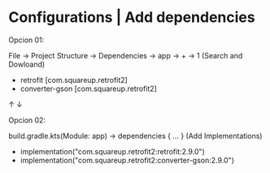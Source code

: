# Configurations | Add dependencies

Opcion 01:

File -> Project Structure -> Dependencies -> app -> + -> 1
(Search and Dowloand)
  - retrofit [com.squareup.retrofit2]
  - converter-gson [com.squareup.retrofit2]
 
↑
↓

Opcion 02:

build.gradle.kts(Module: app) ->
dependencies { ... } (Add Implementations)
  - implementation("com.squareup.retrofit2:retrofit:2.9.0")
  - implementation("com.squareup.retrofit2:converter-gson:2.9.0")
